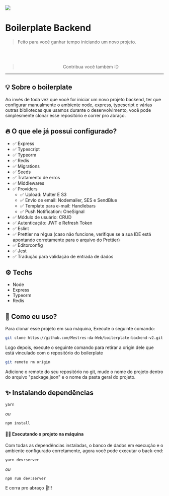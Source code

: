 <img src="https://mestresdaweb.com.br/wp-content/uploads/2020/05/logo-negativo.png" />

# Boilerplate Backend

> Feito para você ganhar tempo iniciando um novo projeto.

<br/><br/>

<blockquote align="center">
  Contribua você também :D
</blockquote>

<hr/>

## 💡 Sobre o boilerplate

Ao invés de toda vez que você for iniciar um novo projeto backend, ter que configurar manualmente o ambiente node, express, typescript e várias outras bibliotecas que usamos durante o desenvolvimento, você pode simplesmente clonar esse repositório e correr pro abraço.

## 🔥 O que ele já possui configurado?

- ✅ Express<br/>
- ✅ Typescript<br/>
- ✅ Typeorm<br/>
- ✅ Redis<br/>
- ✅ Migrations<br/>
- ✅ Seeds<br/>
- ✅ Tratamento de erros<br/>
- ✅ Middlewares<br/>
- ✅ Providers<br/>
  - ✅ Upload: Multer E S3<br/>
  - ✅ Envio de email: Nodemailer, SES  e SendBlue<br/>
  - ✅ Template para e-mail: Handlebars<br/>
  - ✅ Push Notification: OneSignal<br/>
- ✅ Módulo de usuário: CRUD<br/>
- ✅ Autenticação: JWT e Refresh Token<br/>
- ✅ Eslint<br/>
- ✅ Prettier na régua (caso não funcione, verifique se a sua IDE está apontando corretamente para o arquivo do Prettier)<br/>
- ✅ Editorconfig<br/>
- ✅ Jest<br/>
- ✅ Tradução para validação de entrada de dados<br/>

## ⚙️ Techs

- Node
- Express
- Typeorm
- Redis

## 🏁 Como eu uso?

Para clonar esse projeto em sua máquina,
Execute o seguinte comando:

```bash
git clone https://github.com/Mestres-da-Web/boilerplate-backend-v2.git
```

Logo depois, execute o seguinte comando para retirar a origin dele que está vinculado com o repositório do boilerplate

```bash
git remote rm origin
```

Adicione o remote do seu repositório no git, mude o nome do projeto dentro do arquivo "package.json" e o nome da pasta geral do projeto.

## ✨ Instalando dependências

```
yarn
```

_ou_

```
npm install
```

#### 🏃‍♀️ Executando o projeto na máquina

Com todas as dependências instaladas, o banco de dados em execução e o ambiente configurado corretamente, agora você pode executar o back-end:

```
yarn dev:server
```

_ou_

```
npm run dev:server
```

E corra pro abraço 🚀!!!
